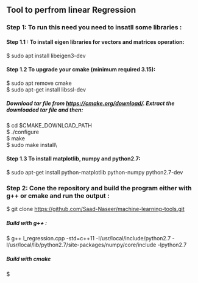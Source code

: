 ## Tool to perfrom linear Regression
### Step 1: To run this need you need to insatll some libraries :
 #### Step 1.1 : To install eigen libraries for vectors and matrices operation:
  $ sudo apt install libeigen3-dev
 #### Step 1.2 To upgrade your cmake (minimum required 3.15):
  $ sudo apt remove cmake\
  $ sudo apt-get install libssl-dev
  ##### Download tar file from https://cmake.org/download/. Extract the downloaded tar file and then:
   $ cd $CMAKE_DOWNLOAD_PATH\
   $ ./configure\
   $ make\
   $ sudo make install\
 #### Step 1.3 To install matplotlib, numpy and python2.7:
  $ sudo apt-get install python-matplotlib python-numpy python2.7-dev
### Step 2: Cone the repository and build the program either with g++ or cmake and run the output :
  $ git clone https://github.com/Saad-Naseer/machine-learning-tools.git
  ##### Build with g++ :
  $ g++ l_regression.cpp -std=c++11 -I/usr/local/include/python2.7   -I/usr/local/lib/python2.7/site-packages/numpy/core/include -lpython2.7
  ##### Build with cmake
  $ 

